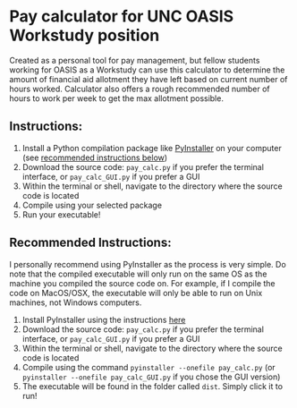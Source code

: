 # Pay calculator for UNC OASIS Workstudy position
Created as a personal tool for pay management, but fellow students working for OASIS as a Workstudy can use this calculator to determine the amount of financial aid allotment they have left based on current number of hours worked. Calculator also offers a rough recommended number of hours to work per week to get the max allotment possible.

## Instructions: 
1. Install a Python compilation package like [PyInstaller](https://www.pyinstaller.org) on your computer (see [recommended instructions below](#recommended-instructions))
2. Download the source code: `pay_calc.py` if you prefer the terminal interface, or `pay_calc_GUI.py` if you prefer a GUI
3. Within the terminal or shell, navigate to the directory where the source code is located
4. Compile using your selected package
5. Run your executable!

## Recommended Instructions: 
I personally recommend using PyInstaller as the process is very simple. Do note that the compiled executable will only run on the same OS as the machine you compiled the source code on. For example, if I compile the code on MacOS/OSX, the executable will only be able to run on Unix machines, not Windows computers.

1. Install PyInstaller using the instructions [here](https://pyinstaller.org/en/stable/installation.html)
2. Download the source code: `pay_calc.py` if you prefer the terminal interface, or `pay_calc_GUI.py` if you prefer a GUI
3. Within the terminal or shell, navigate to the directory where the source code is located
4. Compile using the command `pyinstaller --onefile pay_calc.py` (or `pyinstaller --onefile pay_calc_GUI.py` if you chose the GUI version)
5. The executable will be found in the folder called `dist`. Simply click it to run!
